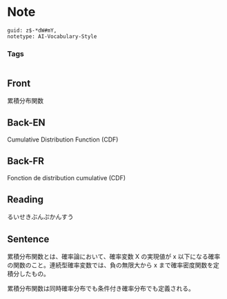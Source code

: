# Note
```
guid: z$-*dW#mY,
notetype: AI-Vocabulary-Style
```

### Tags
```
```

## Front
累積分布関数

## Back-EN
Cumulative Distribution Function (CDF)

## Back-FR
Fonction de distribution cumulative (CDF)

## Reading
るいせきぶんぷかんすう

## Sentence
累積分布関数とは、確率論において、確率変数 X の実現値が x 以下になる確率の関数のこと。連続型確率変数では、負の無限大から x まで確率密度関数を定積分したもの。

累積分布関数は同時確率分布でも条件付き確率分布でも定義される。
